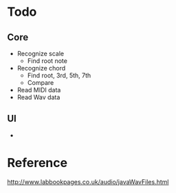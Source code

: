 

# Todo

## Core

* Recognize scale
  * Find root note
* Recognize chord
  * Find root, 3rd, 5th, 7th
  * Compare 
* Read MIDI data
* Read Wav data

## UI

* 

# Reference

http://www.labbookpages.co.uk/audio/javaWavFiles.html
